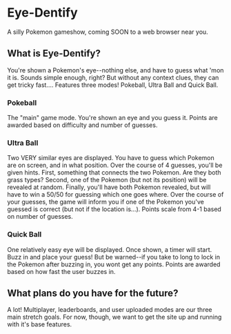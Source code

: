 # Eye-Dentify
A silly Pokemon gameshow, coming SOON to a web browser near you.

## What is Eye-Dentify?
You're shown a Pokemon's eye--nothing else, and have to guess what 'mon it is. Sounds simple enough, right? But without any context clues, they can get tricky fast....
Features three modes! Pokeball, Ultra Ball and Quick Ball.

### Pokeball
The "main" game mode. You're shown an eye and you guess it. Points are awarded based on difficulty and number of guesses.

### Ultra Ball
Two VERY similar eyes are displayed. You have to guess which Pokemon are on screen, and in what position. Over the course of 4 guesses, you'll be given hints. First, something that connects the two Pokemon. Are they both grass types? Second, one of the Pokemon (but not its position) will be revealed at random. Finally, you'll have both Pokemon revealed, but will have to win a 50/50 for guessing which one goes where. Over the course of your guesses, the game will inform you if one of the Pokemon you've guessed is correct (but not if the location is...). Points scale from 4-1 based on number of guesses.

### Quick Ball
One relatively easy eye will be displayed. Once shown, a timer will start. Buzz in and place your guess! But be warned--if you take to long to lock in the Pokemon after buzzing in, you wont get any points. Points are awarded based on how fast the user buzzes in.

## What plans do you have for the future?
A lot! Multiplayer, leaderboards, and user uploaded modes are our three main stretch goals. For now, though, we want to get the site up and running with it's base features.
